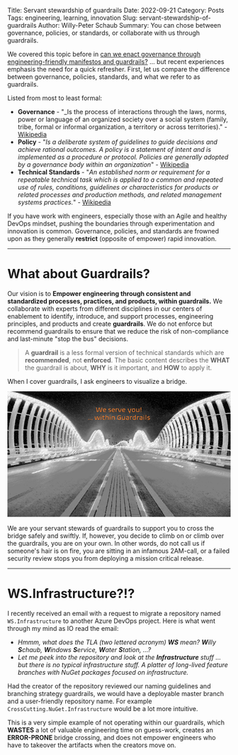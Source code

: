 Title: Servant stewardship of guardrails
Date: 2022-09-21
Category: Posts 
Tags: engineering, learning, innovation
Slug: servant-stewardship-of-guardrails
Author: Willy-Peter Schaub
Summary: You can chose between governance, policies, or standards, or collaborate with us through guardrails.

We covered this topic before in [can we enact governance through engineering-friendly manifestos and guardrails?](/governance-manifestos-guardrails.html) ... but recent experiences emphasis the need for a quick refresher. First, let us compare the difference between governance, policies, standards, and what we refer to as guardrails.

Listed from most to least formal:

- **Governance** - "_Is the process of interactions through the laws, norms, power or language of an organized society over a social system (family, tribe, formal or informal organization, a territory or across territories)." - [Wikipedia](https://en.wikipedia.org/wiki/Governance)
- **Policy** - "_Is a deliberate system of guidelines to guide decisions and achieve rational outcomes. A policy is a statement of intent and is implemented as a procedure or protocol. Policies are generally adopted by a governance body within an organization_" - [Wikipedia](https://en.wikipedia.org/wiki/Policy)
- **Technical Standards** - "_An established norm or requirement for a repeatable technical task which is applied to a common and repeated use of rules, conditions, guidelines or characteristics for products or related processes and production methods, and related management systems practices._" - [Wikipedia](https://en.wikipedia.org/wiki/Technical_standard)

If you have work with engineers, especially those with an Agile and healthy DevOps mindset, pushing the boundaries through experimentation and innovation is common. Governance, policies, and standards are frowned upon as they generally **restrict** (opposite of empower) rapid innovation.

---

# What about Guardrails?

Our vision is to **Empower engineering through consistent and standardized processes, practices, and products, within guardrails.** We collaborate with experts from different disciplines in our centers of enablement to identify, introduce, and support processes, engineering principles, and products and create **guardrails**. We do not enforce but recommend guardrails to ensure that we reduce the risk of non-compliance and last-minute "stop the bus" decisions.

> A **guardrail** is a less formal version of technical standards which are **recommended**, not **enforced**. The basic content describes the **WHAT** the guardrail is about, **WHY** is it important, and **HOW** to apply it.

When I cover guardrails, I ask engineers to visualize a bridge.

![Bridge](../images/servant-stewardship-of-guardrails-1.png)

We are your servant stewards of guardrails to support you to cross the bridge safely and swiftly. If, however, you decide to climb on or climb over the guardrails, you are on your own. In other words, do not call us  if someone's hair is on fire, you are sitting in an infamous 2AM-call, or a failed security review stops you from deploying a mission critical release.

---

# WS.Infrastructure?!?

I recently received an email with a request to migrate a repository named ``WS.Infrastructure`` to another Azure DevOps project. Here is what went through my mind as IO read the email:

- _Hmmm, what does the TLA (two lettered acronym) **WS** mean? **W**illy **S**chaub, **W**indows **S**ervice, **W**ater **S**tation, ...?_
- _Let me peek into the repository and look at the **Infrastructure** stuff ... but there is no typical infrastructure stuff. A platter of long-lived feature branches with NuGet packages focused on infrastructure._

Had the creator of the repository reviewed our naming guidelines and branching strategy guardrails, we would have a deployable master branch and a user-friendly repository name. For example ``CrossCutting.NuGet.Infrastructure`` would be a lot more intuitive.

This is a very simple example of not operating within our guardrails, which **WASTES** a lot of valuable engineering time on guess-work, creates an **ERROR-PRONE** bridge crossing, and does not empower engineers who have to takeover the artifacts when the creators move on.

